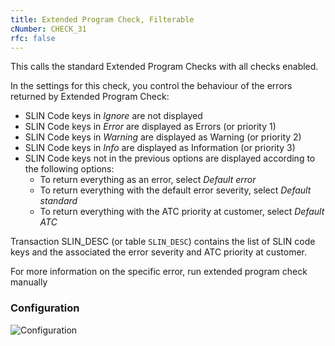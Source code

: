 ```yaml
---
title: Extended Program Check, Filterable
cNumber: CHECK_31
rfc: false
---
```


This calls the standard Extended Program Checks with all checks enabled.

In the settings for this check, you control the behaviour of the errors returned by Extended Program Check:
* SLIN Code keys in _Ignore_ are not displayed
* SLIN Code keys in _Error_ are displayed as Errors (or priority 1)
* SLIN Code keys in _Warning_ are displayed as Warning (or priority 2)
* SLIN Code keys in _Info_ are displayed as Information (or priority 3)
* SLIN Code keys not in the previous options are displayed according to the following options:
  * To return everything as an error, select _Default error_
  * To return everything with the default error severity, select _Default standard_
  * To return everything with the ATC priority at customer, select _Default ATC_

Transaction SLIN_DESC (or table `SLIN_DESC`) contains the list of SLIN code keys and the associated the error severity and ATC priority at customer.

For more information on the specific error, run extended program check manually

### Configuration
![Configuration](/img/31_conf.png)
